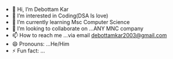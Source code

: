 - 👋 Hi, I’m Debottam Kar
- 👀 I’m interested in Coding(DSA Is love)
- 🌱 I’m currently learning Msc Computer Science
- 💞️ I’m looking to collaborate on ...ANY MNC company
- 📫 How to reach me ...via email debottamkar2003@gmail.com
- 😄 Pronouns: ...He/Him
- ⚡ Fun fact: ...

<!---
Debottam2003/Debottam2003 is a ✨ special ✨ repository because its `README.md` (this file) appears on your GitHub profile.
You can click the Preview link to take a look at your changes.
--->
